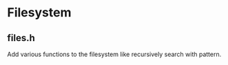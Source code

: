 # Filesystem

## files.h

Add various functions to the filesystem like recursively search with pattern.
